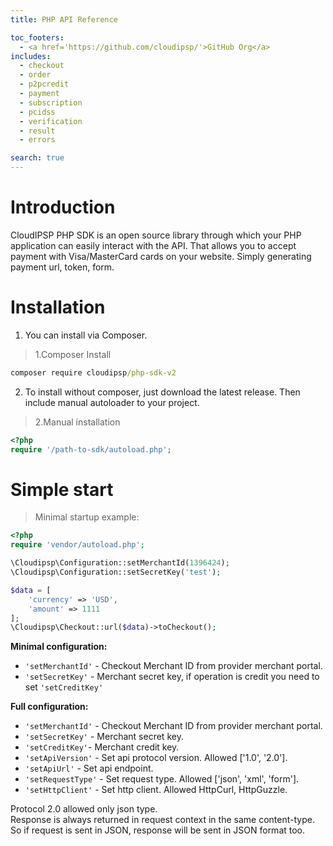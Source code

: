 ```yaml
---
title: PHP API Reference

toc_footers:
  - <a href='https://github.com/cloudipsp/'>GitHub Org</a>
includes:
  - checkout
  - order
  - p2pcredit
  - payment
  - subscription
  - pcidss
  - verification
  - result
  - errors

search: true
---
```


# Introduction

CloudIPSP PHP SDK is an open source library through which your PHP application can easily interact with the API. That allows you to accept payment with Visa/MasterCard cards on your website. Simply generating payment url, token, form.

# Installation

1. You can install via Composer.

> 1.Composer Install

```cmd
composer require cloudipsp/php-sdk-v2
```

2. To install without composer, just download the latest release. Then include manual autoloader to your project.

> 2.Manual installation

```php
<?php
require '/path-to-sdk/autoload.php';
```

# Simple start

> Minimal startup example:

```php
<?php
require 'vendor/autoload.php';

\Cloudipsp\Configuration::setMerchantId(1396424);
\Cloudipsp\Configuration::setSecretKey('test');

$data = [
    'currency' => 'USD',
    'amount' => 1111
];
\Cloudipsp\Checkout::url($data)->toCheckout();
```

**Minimal configuration:**

* ```'setMerchantId'``` - Checkout Merchant ID from provider merchant portal.
* ```'setSecretKey'``` - Merchant secret key, if operation is credit you need to set ```'setCreditKey'```

**Full configuration:**

* ```'setMerchantId'``` - Checkout Merchant ID from provider merchant portal.
* ```'setSecretKey'``` - Merchant secret key.
* ```'setCreditKey'```- Merchant credit key.
* ```'setApiVersion'``` - Set api protocol version. Allowed ['1.0', '2.0'].
* ```'setApiUrl'``` - Set api endpoint.
* ```'setRequestType'``` - Set request type. Allowed ['json', 'xml', 'form'].
* ```'setHttpClient'``` - Set http client. Allowed HttpCurl, HttpGuzzle.

<aside class="notice">
<p class="nothing">
Protocol 2.0 allowed only json type. <br/>
Response is always returned in request context in the same content-type. So if request is sent in JSON, response will be sent in JSON format too.
</p>
</aside>



